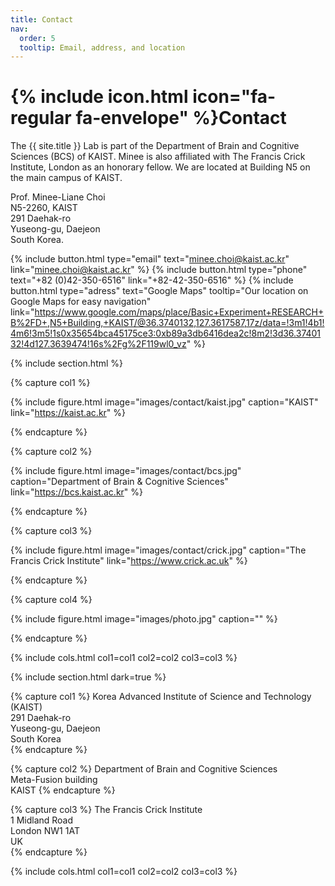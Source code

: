 ```yaml
---
title: Contact
nav:
  order: 5
  tooltip: Email, address, and location
---
```


# {% include icon.html icon="fa-regular fa-envelope" %}Contact

The {{ site.title }} Lab is part of the Department of Brain and Cognitive Sciences (BCS) of KAIST. Minee is also affiliated with The Francis Crick Institute, London as an honorary fellow. We are located at Building N5 on the main campus of KAIST.

Prof. Minee-Liane Choi <br>
N5-2260, KAIST <br>
291 Daehak-ro <br>
Yuseong-gu, Daejeon <br>
South Korea.

{%
  include button.html
  type="email"
  text="minee.choi@kaist.ac.kr"
  link="minee.choi@kaist.ac.kr"
%}
{%
  include button.html
  type="phone"
  text="+82 (0)42-350-6516"
  link="+82-42-350-6516"
%}
{%
  include button.html
  type="adress"
  text="Google Maps"
  tooltip="Our location on Google Maps for easy navigation"
  link="https://www.google.com/maps/place/Basic+Experiment+RESEARCH+B%2FD+,N5+Building,+KAIST/@36.3740132,127.3617587,17z/data=!3m1!4b1!4m6!3m5!1s0x35654bca45175ce3:0xb89a3db6416dea2c!8m2!3d36.3740132!4d127.3639474!16s%2Fg%2F119wl0_vz"
%}

{% include section.html %}

{% capture col1 %}

{%
  include figure.html
  image="images/contact/kaist.jpg"
  caption="KAIST"
  link="https://kaist.ac.kr"
%}

{% endcapture %}

{% capture col2 %}

{%
  include figure.html
  image="images/contact/bcs.jpg"
  caption="Department of Brain & Cognitive Sciences"
  link="https://bcs.kaist.ac.kr"
%}

{% endcapture %}

{% capture col3 %}

{%
  include figure.html
  image="images/contact/crick.jpg"
  caption="The Francis Crick Institute"
  link="https://www.crick.ac.uk"
%}

{% endcapture %}

{% capture col4 %}

{%
  include figure.html
  image="images/photo.jpg"
  caption=""
%}

{% endcapture %}

{% include cols.html col1=col1 col2=col2 col3=col3 %}

{% include section.html dark=true %}

{% capture col1 %}
Korea Advanced Institute of Science and Technology (KAIST) <br>
291 Daehak-ro <br>
Yuseong-gu, Daejeon <br>
South Korea <br>
{% endcapture %}

{% capture col2 %}
Department of Brain and Cognitive Sciences <br>
Meta-Fusion building <br>
KAIST
{% endcapture %}

{% capture col3 %}
The Francis Crick Institute <br>
1 Midland Road <br>
London NW1 1AT <br>
UK <br>
{% endcapture %}

{% include cols.html col1=col1 col2=col2 col3=col3 %}
